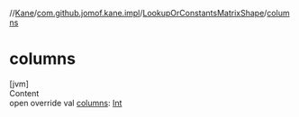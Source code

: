//[Kane](../../index.md)/[com.github.jomof.kane.impl](../index.md)/[LookupOrConstantsMatrixShape](index.md)/[columns](columns.md)



# columns  
[jvm]  
Content  
open override val [columns](columns.md): [Int](https://kotlinlang.org/api/latest/jvm/stdlib/kotlin/-int/index.html)  



